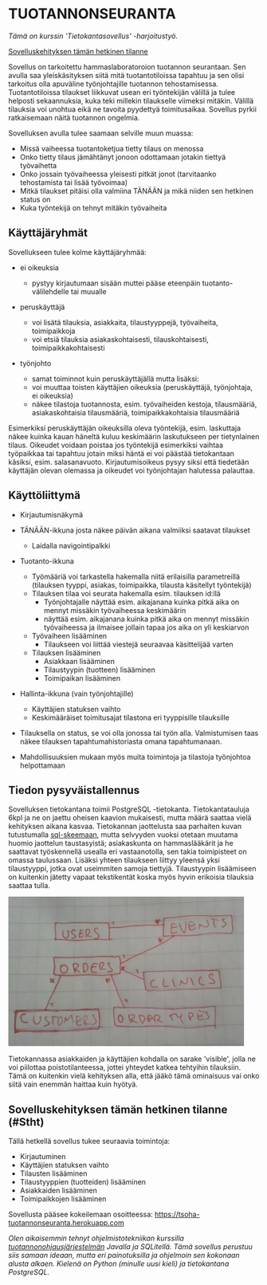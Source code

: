 TUOTANNONSEURANTA
=======

_Tämä on kurssin 'Tietokantasovellus' -harjoitustyö._

[Sovelluskehityksen tämän hetkinen tilanne](#Stht)

Sovellus on tarkoitettu hammaslaboratoroion tuotannon seurantaan. Sen avulla saa yleiskäsityksen siitä mitä tuotantotiloissa tapahtuu ja sen olisi tarkoitus olla apuväline työnjohtajille tuotannon tehostamisessa. Tuotantotiloissa tilaukset liikkuvat usean eri työntekijän välillä ja tulee helposti sekaannuksia, kuka teki millekin tilaukselle viimeksi mitäkin. Välillä tilauksia voi unohtua eikä ne tavoita pyydettyä toimitusaikaa. Sovellus pyrkii ratkaisemaan näitä tuotannon ongelmia.

Sovelluksen avulla tulee saamaan selville muun muassa:
* Missä vaiheessa tuotantoketjua tietty tilaus on menossa
* Onko tietty tilaus jämähtänyt jonoon odottamaan jotakin tiettyä työvaihetta
* Onko jossain työvaiheessa yleisesti pitkät jonot (tarvitaanko tehostamista tai lisää työvoimaa)
* Mitkä tilaukset pitäisi olla valmiina TÄNÄÄN ja mikä niiden sen hetkinen status on
* Kuka työntekijä on tehnyt mitäkin työvaiheita

Käyttäjäryhmät
--------
Sovellukseen tulee kolme käyttäjäryhmää:
* ei oikeuksia
  * pystyy kirjautumaan sisään muttei pääse eteenpäin tuotanto-välilehdelle tai muualle
 
* peruskäyttäjä 
  * voi lisätä tilauksia, asiakkaita, tilaustyyppejä, työvaiheita, toimipaikkoja
  * voi etsiä tilauksia asiakaskohtaisesti, tilauskohtaisesti, toimipaikkakohtaisesti

* työnjohto 
  * samat toiminnot kuin peruskäyttäjällä mutta lisäksi:
  * voi muuttaa toisten käyttäjien oikeuksia (peruskäyttäjä, työnjohtaja, ei oikeuksia)
  * näkee tilastoja tuotannosta, esim. työvaiheiden kestoja, tilausmääriä, asiakaskohtaisia tilausmääriä, toimipaikkakohtaisia tilausmääriä
 
Esimerkiksi peruskäyttäjän oikeuksilla oleva työntekijä, esim. laskuttaja näkee kuinka kauan häneltä kuluu keskimäärin laskutukseen per tietynlainen tilaus. Oikeudet voidaan poistaa jos työntekijä esimerkiksi vaihtaa työpaikkaa tai tapahtuu jotain miksi häntä ei voi päästää tietokantaan käsiksi, esim. salasanavuoto. Kirjautumisoikeus pysyy siksi että tiedetään käyttäjän olevan olemassa ja oikeudet voi työnjohtajan halutessa palauttaa.

Käyttöliittymä
--------
* Kirjautumisnäkymä
* TÄNÄÄN-ikkuna josta näkee päivän aikana valmiiksi saatavat tilaukset
  * Laidalla navigointipalkki
* Tuotanto-ikkuna
  * Työmääriä voi tarkastella hakemalla niitä erilaisilla parametreillä (tilauksen tyyppi, asiakas, toimipaikka, tilausta käsitellyt työntekijä)
  * Tilauksen tilaa voi seurata hakemalla esim. tilauksen id:llä
    * Työnjohtajalle näyttää esim. aikajanana kuinka pitkä aika on mennyt missäkin työvaiheessa keskimäärin
    * näyttää esim. aikajanana kuinka pitkä aika on mennyt missäkin työvaiheessa ja ilmaisee jollain tapaa jos aika on yli keskiarvon
  * Työvaiheen lisääminen
    * Tilaukseen voi liittää viestejä seuraavaa käsittelijää varten
  * Tilauksen lisääminen
    * Asiakkaan lisääminen
    * Tilaustyypin (tuotteen) lisääminen
    * Toimipaikan lisääminen
* Hallinta-ikkuna (vain työnjohtajille)
  * Käyttäjien statuksen vaihto
  * Keskimääräiset toimitusajat tilastona eri tyyppisille tilauksille

* Tilauksella on status, se voi olla jonossa tai työn alla. Valmistumisen taas näkee tilauksen tapahtumahistoriasta omana tapahtumanaan.
* Mahdollisuuksien mukaan myös muita toimintoja ja tilastoja työnjohtoa helpottamaan


Tiedon pysyväistallennus
--------
Sovelluksen tietokantana toimii PostgreSQL -tietokanta. Tietokantatauluja 6kpl ja ne on jaettu oheisen kaavion mukaisesti, mutta määrä saattaa vielä kehityksen aikana kasvaa. Tietokannan jaottelusta saa parhaiten kuvan tutustumalla [sql-skeemaan](schema.sql), mutta selvyyden vuoksi otetaan muutama huomio jaottelun taustasyistä; asiakaskunta on hammaslääkärit ja he saattavat työskennellä usealla eri vastaanotolla, sen takia toimipisteet on omassa taulussaan. Lisäksi yhteen tilaukseen liittyy yleensä yksi tilaustyyppi, jotka ovat useimmiten samoja tiettyjä. Tilaustyypin lisäämiseen on kuitenkin jätetty vapaat tekstikentät koska myös hyvin erikoisia tilauksia saattaa tulla.

<img src="/documentation/tietokantakaavio.jpg" height="300" title="Tietokantakaaavio"> 

Tietokannassa asiakkaiden ja käyttäjien kohdalla on sarake 'visible', jolla ne voi piilottaa poistotilanteessa, jottei yhteydet katkea tehtyihin tilauksiin. Tämä on kuitenkin vielä kehityksen alla, että jääkö tämä ominaisuus vai onko siitä vain enemmän haittaa kuin hyötyä.

Sovelluskehityksen tämän hetkinen tilanne (#Stht)
------------
Tällä hetkellä sovellus tukee seuraavia toimintoja:
* Kirjautuminen
* Käyttäjien statuksen vaihto
* Tilausten lisääminen
* Tilaustyyppien (tuotteiden) lisääminen
* Asiakkaiden lisääminen
* Toimipaikkojen lisääminen

Sovellusta pääsee kokeilemaan osoitteessa: https://tsoha-tuotannonseuranta.herokuapp.com


_Olen aikaisemmin tehnyt ohjelmistotekniikan kurssilla [tuotannonohjausjärjestelmän](https://github.com/Skorp7/ot-harjoitustyo) Javalla ja SQLitellä. Tämä sovellus perustuu siis samaan ideaan, mutta eri painotuksilla ja ohjelmoin sen kokonaan alusta alkaen. Kielenä on Python (minulle uusi kieli) ja tietokantana PostgreSQL._
